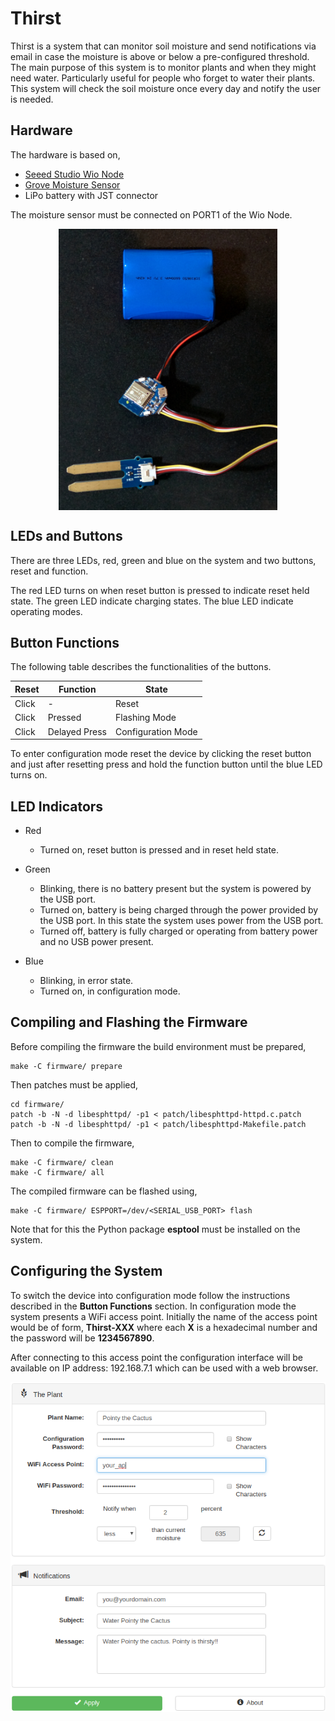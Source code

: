 Thirst
======

Thirst is a system that can monitor soil moisture and send notifications via
email in case the moisture is above or below a pre-configured threshold. The
main purpose of this system is to monitor plants and when they might need water.
Particularly useful for people who forget to water their plants. This system will
check the soil moisture once every day and notify the user is needed.

Hardware
--------

The hardware is based on,

 * [Seeed Studio Wio Node](https://www.seeedstudio.com/Wio-Node-p-2637.html)
 * [Grove Moisture Sensor](https://www.seeedstudio.com/Grove---Moisture-Sensor-p-955.html)
 * LiPo battery with JST connector

The moisture sensor must be connected on PORT1 of the Wio Node.

<p align="center">
    <img align="center" src="https://github.com/iia/Thirst/blob/master/github_images/hardware.jpg" width="350" height="450" />
</p>

LEDs and Buttons
----------------

There are three LEDs, red, green and blue on the system and two buttons, reset
and function.

The red LED turns on when reset button is pressed to indicate reset held state.
The green LED indicate charging states. The blue LED indicate operating modes.

Button Functions
----------------

The following table describes the functionalities of the buttons.

| Reset | Function      | State              |
| ----- | ------------- | ------------------ |
| Click | -             | Reset              |
| Click | Pressed       | Flashing Mode      |
| Click | Delayed Press | Configuration Mode |

To enter configuration mode reset the device by clicking the reset button and
just after resetting press and hold the function button until the blue LED turns
on.

LED Indicators
--------------

* Red
    - Turned on, reset button is pressed and in reset held state.

* Green
    - Blinking, there is no battery present but the system is powered by the
      USB port.
    - Turned on, battery is being charged through the power provided
      by the USB port. In this state the system uses power from the USB port.
    - Turned off, battery is fully charged or operating from battery power
      and no USB power present.

* Blue
    - Blinking, in error state.
    - Turned on, in configuration mode.

Compiling and Flashing the Firmware
-----------------------------------
Before compiling the firmware the build environment must be prepared,

    make -C firmware/ prepare

Then patches must be applied,

    cd firmware/
    patch -b -N -d libesphttpd/ -p1 < patch/libesphttpd-httpd.c.patch
    patch -b -N -d libesphttpd/ -p1 < patch/libesphttpd-Makefile.patch

Then to compile the firmware,

    make -C firmware/ clean
    make -C firmware/ all

The compiled firmware can be flashed using,

    make -C firmware/ ESPPORT=/dev/<SERIAL_USB_PORT> flash

Note that for this the Python package **esptool** must be installed on the system.

Configuring the System
----------------------

To switch the device into configuration mode follow the instructions described
in the **Button Functions** section. In configuration mode the system presents
a WiFi access point. Initially the name of the access point would be of form,
**Thirst-XXX** where each **X** is a hexadecimal number and the password will
be **1234567890**.

After connecting to this access point the configuration interface will be available on
IP address: 192.168.7.1 which can be used with a web browser.

<p align="center">
    <img align="center" src="https://github.com/iia/Thirst/blob/master/github_images/configuration_interface.png" width="" height="" />
</p>
